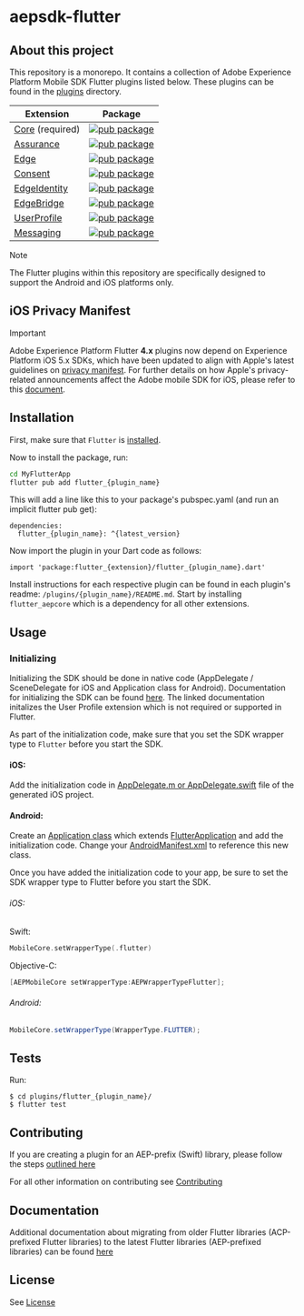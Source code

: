 # aepsdk-flutter

## About this project

This repository is a monorepo. It contains a collection of Adobe Experience Platform Mobile SDK Flutter plugins listed below. These plugins can be found in the [plugins](./plugins) directory.

| Extension    | Package                                            |
| ------------ | ------------------------------------------------------------ |
| [Core](plugins/flutter_aepcore/README.md) (required)    | [![pub package](https://img.shields.io/pub/v/flutter_aepcore.svg)](https://pub.dartlang.org/packages/flutter_aepcore) |
| [Assurance](plugins/flutter_aepassurance/README.md) | [![pub package](https://img.shields.io/pub/v/flutter_aepassurance.svg)](https://pub.dartlang.org/packages/flutter_aepassurance) |
| [Edge](plugins/flutter_aepedge/README.md) | [![pub package](https://img.shields.io/pub/v/flutter_aepedge.svg)](https://pub.dartlang.org/packages/flutter_aepedge) |
| [Consent](plugins/flutter_aepedgeconsent/README.md) | [![pub package](https://img.shields.io/pub/v/flutter_aepedgeconsent.svg)](https://pub.dartlang.org/packages/flutter_aepedgeconsent) |
| [EdgeIdentity](plugins/flutter_aepedgeidentity/README.md) | [![pub package](https://img.shields.io/pub/v/flutter_aepedgeidentity.svg)](https://pub.dartlang.org/packages/flutter_aepedgeidentity) |
| [EdgeBridge](plugins/flutter_aepedgebridge/README.md) | [![pub package](https://img.shields.io/pub/v/flutter_aepedgebridge.svg)](https://pub.dartlang.org/packages/flutter_aepedgebridge) |
| [UserProfile](plugins/flutter_aepuserprofile/README.md) | [![pub package](https://img.shields.io/pub/v/flutter_aepuserprofile.svg)](https://pub.dartlang.org/packages/flutter_aepuserprofile) |
| [Messaging](plugins/flutter_aepmessaging/README.md) | [![pub package](https://img.shields.io/pub/v/flutter_aepmessaging.svg)](https://pub.dartlang.org/packages/flutter_aepmessaging) |

> [!NOTE]  
> The Flutter plugins within this repository are specifically designed to support the Android and iOS platforms only.

## iOS Privacy Manifest

> [!IMPORTANT]  
> Adobe Experience Platform Flutter **4.x** plugins now depend on Experience Platform iOS 5.x SDKs, which have been updated to align with Apple's latest guidelines on [privacy manifest](https://developer.apple.com/documentation/bundleresources/privacy_manifest_files). For further details on how Apple's privacy-related announcements affect the Adobe mobile SDK for iOS, please refer to this [document](https://developer.adobe.com/client-sdks/resources/privacy-manifest/).

## Installation

First, make sure that `Flutter` is [installed](https://docs.flutter.dev/get-started/install).

Now to install the package, run:

```bash
cd MyFlutterApp
flutter pub add flutter_{plugin_name}
```

This will add a line like this to your package's pubspec.yaml (and run an implicit flutter pub get):

```
dependencies:
  flutter_{plugin_name}: ^{latest_version}
```

Now import the plugin in your Dart code as follows:

```
import 'package:flutter_{extension}/flutter_{plugin_name}.dart'
```

Install instructions for each respective plugin can be found in each plugin's readme: `/plugins/{plugin_name}/README.md`. Start by installing `flutter_aepcore` which is a dependency for all other extensions.

## Usage

### Initializing

Initializing the SDK should be done in native code (AppDelegate / SceneDelegate for iOS and Application class for Android). Documentation for initializing the SDK can be found [here](https://developer.adobe.com/client-sdks/documentation/getting-started/get-the-sdk/#2-add-initialization-code). The linked documentation initalizes the User Profile extension which is not required or supported in Flutter.

As part of the initialization code, make sure that you set the SDK wrapper type to `Flutter` before you start the SDK.

#### iOS:

Add the initialization code in [AppDelegate.m or AppDelegate.swift](/example/ios/Runner/AppDelegate.m#L9) file of the generated iOS project.

#### Android: 
Create an [Application class](/example/android/app/src/main/java/com/adobe/marketing/mobile/flutter/flutter_aepsdk_example/MyApplication.java) which extends [FlutterApplication](https://api.flutter.dev/javadoc/io/flutter/app/FlutterApplication.html) and add the initialization code. Change your [AndroidManifest.xml](/example/android/app/src/main/AndroidManifest.xml#L9) to reference this new class. 

Once you have added the initialization code to your app, be sure to set the SDK wrapper type to Flutter before you start the SDK.

###### iOS:
Swift:
```swift
MobileCore.setWrapperType(.flutter)
```

Objective-C:
```objective-c
[AEPMobileCore setWrapperType:AEPWrapperTypeFlutter];
```

###### Android:
```java
MobileCore.setWrapperType(WrapperType.FLUTTER);
```

## Tests

Run:

```
$ cd plugins/flutter_{plugin_name}/
$ flutter test
```

## Contributing

If you are creating a plugin for an AEP-prefix (Swift) library, please follow the steps [outlined here](docs/creating_new_plugins.md)

For all other information on contributing see [Contributing](CONTRIBUTING.md)

## Documentation

Additional documentation about migrating from older Flutter libraries (ACP-prefixed Flutter libraries) to the latest Flutter libraries (AEP-prefixed libraries) can be found [here](./docs/migration.md)

## License

See [License](LICENSE)
